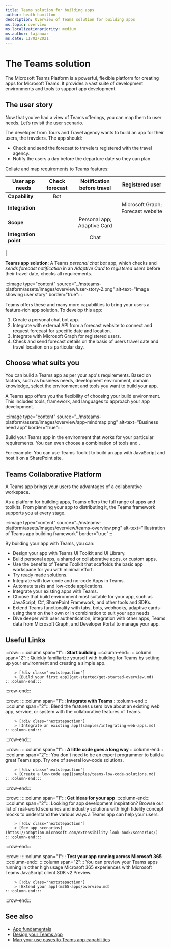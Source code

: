```yaml
---
title: Teams solution for building apps
author: heath-hamilton
description: Overview of Teams solution for building apps
ms.topic: overview
ms.localizationpriority: medium
ms.author: lajanuar
ms.date: 11/02/2021
---
```

# The Teams solution

The Microsoft Teams Platform is a powerful, flexible platform for creating apps for Microsoft Teams. It provides a vast suite of development environments and tools to support app development.

## The user story

Now that you've had a view of Teams offerings, you can map them to user needs. Let’s revisit the user scenario.

The developer from Tours and Travel agency wants to build an app for their users, the travelers. The app should:

- Check and send the forecast to travelers registered with the travel agency.
- Notify the users a day before the departure date so they can plan.

Collate and map requirements to Teams features:

| User app needs | Check forecast | Notification before travel | Registered user |
| --- |:---:|:---:|:---:|
| **Capability** | Bot | &nbsp; | &nbsp; |
| **Integration** | &nbsp; | &nbsp; | Microsoft Graph; Forecast website |
| **Scope** | &nbsp; | Personal app; Adaptive Card | &nbsp; |
| **Integration point** | &nbsp; | Chat | &nbsp; |
|

**Teams app solution**: A Teams *personal chat bot* app, which checks and *sends forecast notification* in an *Adaptive Card* to *registered users* before their travel date, checks all requirements.

:::image type="content" source="../msteams-platform/assets/images/overview/user-story-2.png" alt-text="Image showing user story" border="true":::

Teams offers these and many more capabilities to bring your users a feature-rich app solution. To develop this app:

1. Create a personal chat bot app.
1. Integrate with external API from a forecast website to connect and request forecast for specific date and location.
1. Integrate with Microsoft Graph for registered users.
1. Check and send forecast details on the basis of users travel date and travel location on a particular day.

## Choose what suits you

You can build a Teams app as per your app's requirements. Based on factors, such as business needs, development environment, domain knowledge, select the environment and tools you want to build your app.

A Teams app offers you the flexibility of choosing your build environment. This includes tools, framework, and languages to approach your app development.

:::image type="content" source="../msteams-platform/assets/images/overview/app-mindmap.png" alt-text="Business need app" border="true":::

Build your Teams app in the environment that works for your particular requirements. You can even choose a combination of tools and .

For example: You can use Teams Toolkit to build an app with JavaScript and host it on a SharePoint site.

## Teams Collaborative Platform

A Teams app brings your users the advantages of a collaborative workspace.

As a platform for building apps, Teams offers the full range of apps and toolkits. From planning your app to distributing it, the Teams framework supports you at every stage.

:::image type="content" source="../msteams-platform/assets/images/overview/teams-overview.png" alt-text="Illustration of Teams app building framework" border="true":::

By building your app with Teams, you can:

- Design your app with Teams UI Toolkit and UI Library.
- Build personal apps, a shared or collaborative apps, or custom apps.
- Use the benefits of Teams Toolkit that scaffolds the basic app workspace for you with minimal effort.
- Try ready made solutions.
- Integrate with low-code and no-code Apps in Teams.
- Automate tasks and low-code applications.
- Integrate your existing apps with Teams.
- Choose that build environment most suitable for your app, such as JavaScript, C#, SharePoint Framework, and other tools and SDKs.
- Extend Teams functionality with tabs, bots, webhooks, adaptive cards-using them on their own or in combination to suit your app needs
- Dive deeper with user authentication, integration with other apps, Teams data from Microsoft Graph, and Developer Portal to manage your app.

## Useful Links

:::row:::
    :::column span="1":::
        **Start building**
    :::column-end:::
    :::column span="2":::
        Quickly familiarize yourself with building for Teams by setting up your environment and creating a simple app.

        > [!div class="nextstepaction"]
        > [Build your first app](get-started/get-started-overview.md)
    :::column-end:::
:::row-end:::

:::row:::
    :::column span="1":::
        **Integrate with Teams**
    :::column-end:::
    :::column span="2":::
        Blend the features users love about an existing web app, service, or system with the collaborative features of Teams.

        > [!div class="nextstepaction"]
        > [Integrate an existing app](samples/integrating-web-apps.md)
    :::column-end:::
:::row-end:::

:::row:::
    :::column span="1":::
        **A little code goes a long way**
    :::column-end:::
    :::column span="2":::
        You don't need to be an expert programmer to build a great Teams app. Try one of several low-code solutions.

        > [!div class="nextstepaction"]
        > [Create a low-code app](samples/teams-low-code-solutions.md)
    :::column-end:::
:::row-end:::

:::row:::
    :::column span="1":::
        **Get ideas for your app**
    :::column-end:::
    :::column span="2":::
        Looking for app development inspiration? Browse our list of real-world scenarios and industry solutions with high fidelity concept mocks to understand the various ways a Teams app can help your users.

        > [!div class="nextstepaction"]
        > [See app scenarios](https://adoption.microsoft.com/extensibility-look-book/scenarios/)
    :::column-end:::
:::row-end:::

:::row:::
    :::column span="1":::
        **Test your app running across Microsoft 365**
    :::column-end:::
    :::column span="2":::
        You can preview your Teams apps running in other high usage Microsoft 365 experiences with Microsoft Teams JavaScript client SDK v2 Preview.

        > [!div class="nextstepaction"]
        > [Extend your app](m365-apps/overview.md)
    :::column-end:::
:::row-end:::

## See also

- [App fundamentals](~/concepts/app-fundamentals-overview.md)
- [Design your Teams app](~/concepts/design/design-teams-app-process.md)
- [Map your use cases to Teams app capabilities](~/concepts/design/map-use-cases.md)
